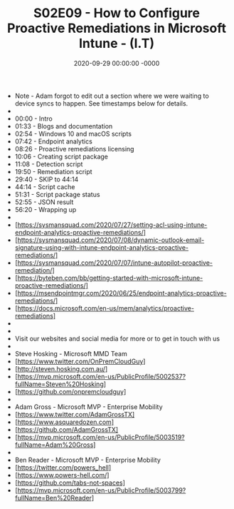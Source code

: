 ﻿---
layout: post
title: "S02E09 - How to Configure Proactive Remediations in Microsoft Intune - (I.T)"
date: 2020-09-29 00:00:00 -0000
categories:
---
 * Note - Adam forgot to edit out a section where we were waiting to device syncs to happen. See timestamps below for details.
 * 
 * 00:00 - Intro
 * 01:33 - Blogs and documentation
 * 02:54 - Windows 10 and macOS scripts
 * 07:42 - Endpoint analytics
 * 08:26 - Proactive remediations licensing
 * 10:06 - Creating script package
 * 11:08 - Detection script
 * 19:50 - Remediation script
 * 29:40 - SKIP to 44:14 
 * 44:14 - Script cache
 * 51:31 - Script package status 
 * 52:55 - JSON result
 * 56:20 - Wrapping up
 * 
 * [https://sysmansquad.com/2020/07/27/setting-acl-using-intune-endpoint-analytics-proactive-remediations/]
 * [https://sysmansquad.com/2020/07/08/dynamic-outlook-email-signature-using-with-intune-endpoint-analytics-proactive-remediations/]
 * [https://sysmansquad.com/2020/07/07/intune-autopilot-proactive-remediation/]
 * [https://byteben.com/bb/getting-started-with-microsoft-intune-proactive-remediations/]
 * [https://msendpointmgr.com/2020/06/25/endpoint-analytics-proactive-remediations/]
 * [https://docs.microsoft.com/en-us/mem/analytics/proactive-remediations]
 * 
 * 
 * Visit our websites and social media for more or to get in touch with us
 * 
 * Steve Hosking - Microsoft MMD Team
 * [https://www.twitter.com/OnPremCloudGuy]
 * [http://steven.hosking.com.au/]
 * [https://mvp.microsoft.com/en-us/PublicProfile/5002537?fullName=Steven%20Hosking]
 * [https://github.com/onpremcloudguy]
 * 
 * Adam Gross - Microsoft MVP - Enterprise Mobility
 * [https://www.twitter.com/AdamGrossTX]
 * [https://www.asquaredozen.com]
 * [https://github.com/AdamGrossTX]
 * [https://mvp.microsoft.com/en-us/PublicProfile/5003519?fullName=Adam%20Gross]
 * 
 * Ben Reader - Microsoft MVP - Enterprise Mobility
 * [https://twitter.com/powers_hell]
 * [https://www.powers-hell.com/]
 * [https://github.com/tabs-not-spaces]
 * [https://mvp.microsoft.com/en-us/PublicProfile/5003799?fullName=Ben%20Reader]
